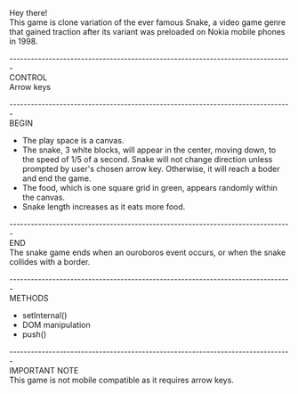 Hey there! <br />
This game is clone variation of the ever famous Snake, a video game genre that gained traction after its variant was preloaded on Nokia mobile phones in 1998. 
  
------------------------------------------------------------------------------- <br />
CONTROL <br />
Arrow keys <br />
  
------------------------------------------------------------------------------- <br />
BEGIN <br />
- The play space is a canvas.
- The snake, 3 white blocks, will appear in the center, moving down, to the speed of 1/5 of a second. Snake will not change direction unless prompted by user's chosen arrow key. Otherwise, it will reach a boder and end the game.
- The food, which is one square grid in green, appears randomly within the canvas.
- Snake length increases as it eats more food.

------------------------------------------------------------------------------- <br />
END <br />
The snake game ends when an ouroboros event occurs, or when the snake collides with a border.

------------------------------------------------------------------------------- <br />
METHODS <br />
- setInternal()
- DOM manipulation
- push()

------------------------------------------------------------------------------- <br />
IMPORTANT NOTE <br />
This game is not mobile compatible as it requires arrow keys.